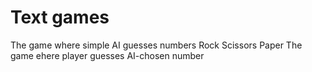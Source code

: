 # Text games
The game where simple AI guesses numbers
Rock Scissors Paper
The game ehere player guesses AI-chosen number
